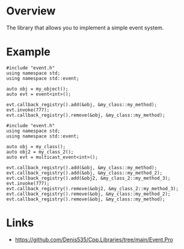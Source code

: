 # Overview

The library that allows you to implement a simple event system.

# Example

```
#include "event.h"
using namespace std;
using namespace std::event;

auto obj = my_object();
auto evt = event<int>();

evt.callback_registry().add(&obj, &my_class::my_method);
evt.invoke(777);
evt.callback_registry().remove(&obj, &my_class::my_method);
```

```
#include "event.h"
using namespace std;
using namespace std::event;

auto obj = my_class();
auto obj2 = my_class_2();
auto evt = multicast_event<int>();

evt.callback_registry().add(&obj, &my_class::my_method);
evt.callback_registry().add(&obj, &my_class::my_method_2);
evt.callback_registry().add(&obj2, &my_class_2::my_method_3);
evt.invoke(777);
evt.callback_registry().remove(&obj2, &my_class_2::my_method_3);
evt.callback_registry().remove(&obj, &my_class::my_method_2);
evt.callback_registry().remove(&obj, &my_class::my_method);
```

# Links

- https://github.com/Denis535/Cpp.Libraries/tree/main/Event.Pro
